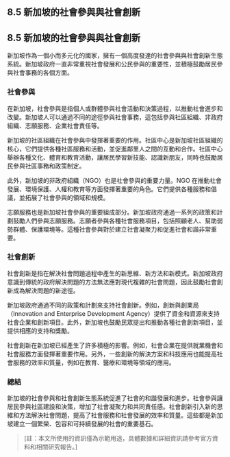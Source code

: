 ## 8.5 新加坡的社會參與與社會創新

## 8.5 新加坡的社會參與與社會創新

新加坡作為一個小而多元化的國家，擁有一個高度發達的社會參與與社會創新生態系統。新加坡政府一直非常重視社會發展和公民參與的重要性，並積極鼓勵居民參與社會事務的各個方面。

### 社會參與

在新加坡，社會參與是指個人或群體參與社會活動和決策過程，以推動社會進步和改變。新加坡人可以通過不同的途徑參與社會事務，這包括參與社區組織、非政府組織、志願服務、企業社會責任等。

新加坡的社區組織在社會參與中發揮著重要的作用。社區中心是新加坡社區組織的核心，它們提供各種社區服務和活動，並促進鄰里人之間的互動和合作。社區中心舉辦各種文化、體育和教育活動，讓居民學習新技能、認識新朋友，同時也鼓勵居民參與社區事務和政策制定。

此外，新加坡的非政府組織（NGO）也是社會參與的重要力量。NGO 在推動社會發展、環境保護、人權和教育等方面發揮著重要的角色。它們提供各種服務和倡議，並拓展了社會參與的領域和規模。

志願服務也是新加坡社會參與的重要組成部分。新加坡政府通過一系列的政策和計劃鼓勵人們參與志願服務。志願者參與各種社會服務項目，包括照顧老人、幫助弱勢群體、保護環境等。這種社會參與對於建立社會凝聚力和促進社會和諧非常重要。

### 社會創新

社會創新是指在解決社會問題過程中產生的新思維、新方法和新模式。新加坡政府意識到傳統的政府解決問題的方法無法應對現代複雜的社會問題，因此鼓勵社會創新成為解決問題的新途徑。

新加坡政府通過不同的政策和計劃來支持社會創新。例如，創新與創業局（Innovation and Enterprise Development Agency）提供了資金和資源來支持社會企業和創新項目。此外，新加坡也鼓勵民眾提出和推動各種社會創新項目，並提供相應的支持和獎勵。

社會創新在新加坡已經產生了許多積極的影響。例如，社會企業在提供就業機會和社會服務方面發揮著重要作用。另外，一些創新的解決方案和科技應用也能提高社會服務的效率和質量，例如在教育、醫療和環境等領域的應用。

### 總結

新加坡的社會參與和社會創新生態系統促進了社會的和諧發展和進步。社會參與讓居民參與社區建設和決策，增加了社會凝聚力和共同責任感。社會創新引入新的思維和方法解決社會問題，提高了社會服務和社會發展的效率和質量。這些都是新加坡建立一個繁榮、包容和可持續發展的社會的重要基石。

> [註：本文所使用的資訊僅為示範用途，具體數據和詳細資訊請參考官方資料和相關研究報告。]